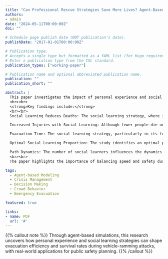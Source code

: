 ```yaml
---
title: "Can Professional Rescue Strategies Save More Lives? Agent-Based 3D Modeling of High-Rise Building Fire"
authors:
- admin
date: "2024-05-11T00:00:00Z"
doi: ""

# Schedule page publish date (NOT publication's date).
publishDate: "2017-01-01T00:00:00Z"

# Publication type.
# Accepts a single type but formatted as a YAML list (for Hugo requirements).
# Enter a publication type from the CSL standard.
publication_types: ["working-paper"]

# Publication name and optional abbreviated publication name.
publication: ""
publication_short: ""

abstract: |
  This paper investigates the impact of personal experience and social learning strategies on crowd evacuation during vehicle-ramming attacks. The research employs an agent-based model (ABM) to simulate evacuation processes based on the 2016 Berlin truck attack. The study compares evacuation outcomes using these two strategies, considering various factors such as death and injury rates, evacuation times, and the role of information dissemination.
  <br><br>
  <strong>Key findings include:</strong>
  <br><br>
  Social Learning Reduces Deaths: The social learning strategy, where individuals learn from others' evacuation paths, significantly reduces the number of deaths. This is because it allows people to respond more quickly and evacuate more efficiently by following others' paths to safety.

  Increased Injuries with Social Learning: Although fewer people die under the social learning strategy, the number of injuries increases due to higher crowd density on popular evacuation paths, leading to collisions and stampedes.

  Evacuation Time: The social learning strategy, particularly in its full form (plenary learning), reduces the evacuation time compared to personal experience-based evacuation. However, the evacuation time difference between partial learning and personal experience is less significant.

  Optimal Social Learning Proportion: The study identifies an optimal proportion of social learners (around 60%), which balances reductions in deaths and injuries, improving evacuation efficiency.

  Path Dynamics: The number of social learners influences the dynamics of evacuation paths. A higher proportion of social learners leads to longer, wider, and more distinct paths, facilitating faster evacuations.
  <br><br>
  The paper highlights the importance of balancing speed and safety during evacuations, showing that while social learning can accelerate evacuation and save lives, it also raises the risk of injury. The study calls for incorporating these findings into urban planning and emergency response strategies to improve crowd safety during emergencies.

tags:
  - Agent-based Modeling
  - Crisis Management
  - Decision Making
  - Crowd Behavior
  - Emergency Evacuation

featured: true

links:
- name: PDF
  url: '#'
---
```



{{% callout note %}}
Through agent-based simulations, this research uncovers how personal experience and social learning strategies can shape evacuation efficiency and survival rates during vehicle-ramming attacks, with real-world applications for public safety planning.
{{% /callout %}}